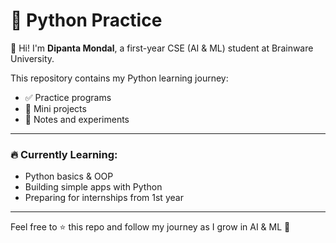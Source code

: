 # 🐍 Python Practice

👋 Hi! I'm **Dipanta Mondal**, a first-year CSE (AI & ML) student at Brainware University.

This repository contains my Python learning journey:
- ✅ Practice programs
- 🔧 Mini projects
- 📘 Notes and experiments

---

### 🔥 Currently Learning:
- Python basics & OOP
- Building simple apps with Python
- Preparing for internships from 1st year

---

Feel free to ⭐️ this repo and follow my journey as I grow in AI & ML 🚀


